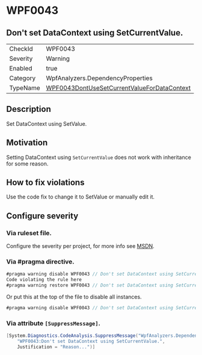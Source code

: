 # WPF0043
## Don't set DataContext using SetCurrentValue.

<!-- start generated table -->
<table>
<tr>
  <td>CheckId</td>
  <td>WPF0043</td>
</tr>
<tr>
  <td>Severity</td>
  <td>Warning</td>
</tr>
<tr>
  <td>Enabled</td>
  <td>true</td>
</tr>
<tr>
  <td>Category</td>
  <td>WpfAnalyzers.DependencyProperties</td>
</tr>
<tr>
  <td>TypeName</td>
  <td><a href="https://github.com/DotNetAnalyzers/WpfAnalyzers/blob/master/WpfAnalyzers.Analyzers/DependencyProperties/WPF0043DontUseSetCurrentValueForDataContext.cs">WPF0043DontUseSetCurrentValueForDataContext</a></td>
</tr>
</table>
<!-- end generated table -->

## Description

Set DataContext using SetValue.

## Motivation

Setting DataContext using `SetCurrentValue` does not work with inheritance for some reason.

## How to fix violations

Use the code fix to change it to SetValue or manually edit it.

<!-- start generated config severity -->
## Configure severity

### Via ruleset file.

Configure the severity per project, for more info see [MSDN](https://msdn.microsoft.com/en-us/library/dd264949.aspx).

### Via #pragma directive.
```C#
#pragma warning disable WPF0043 // Don't set DataContext using SetCurrentValue.
Code violating the rule here
#pragma warning restore WPF0043 // Don't set DataContext using SetCurrentValue.
```

Or put this at the top of the file to disable all instances.
```C#
#pragma warning disable WPF0043 // Don't set DataContext using SetCurrentValue.
```

### Via attribute `[SuppressMessage]`.

```C#
[System.Diagnostics.CodeAnalysis.SuppressMessage("WpfAnalyzers.DependencyProperties", 
    "WPF0043:Don't set DataContext using SetCurrentValue.", 
    Justification = "Reason...")]
```
<!-- end generated config severity -->